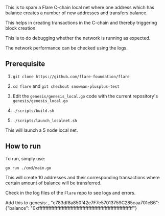 This is to spam a Flare C-chain local net where one address which has balance creates a number of new addresses and transfers balance.

This helps in creating transactions in the C-chain and thereby triggering block creation.

This is to do debugging whether the network is running as expected. 

The network performance can be checked using the logs. 

## Prerequisite

1. `git clone https://github.com/flare-foundation/flare`


2. `cd flare` and `git checkout snowman-plusplus-test`


3. Edit the `genesis/genesis_local.go` code with the current repository's `genesis/genesis_local.go`


4. `./scripts/build.sh`


5. `./scripts/launch_localnet.sh`

This will launch a 5 node local net. 

## How to run

To run, simply use:

`go run ./cmd/main.go`

This will create 10 addresses and their corresponding transactions where certain amount of balance will be transferred.

Check in the log files of the `Flare` repo to see logs and errors.

Add this to genesis:
,
"c783df8a850f42e7F7e57013759C285caa701eB6": {"balance": "0xffffffffffffffffffffffffffffffffffffffffffffffffffffffffffffffff"}